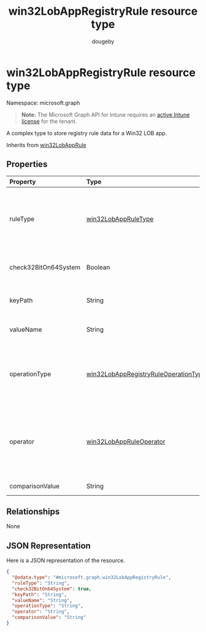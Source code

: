 ﻿---
title: "win32LobAppRegistryRule resource type"
description: "A complex type to store registry rule data for a Win32 LOB app."
author: "dougeby"
localization_priority: Normal
ms.prod: "intune"
doc_type: resourcePageType
---

# win32LobAppRegistryRule resource type

Namespace: microsoft.graph

> **Note:** The Microsoft Graph API for Intune requires an [active Intune license](https://go.microsoft.com/fwlink/?linkid=839381) for the tenant.

A complex type to store registry rule data for a Win32 LOB app.

Inherits from [win32LobAppRule](../resources/intune-apps-win32lobapprule.md)

## Properties

| Property             | Type                                                                                                     | Description                                                                                                                                                                       |
| :------------------- | :------------------------------------------------------------------------------------------------------- | :-------------------------------------------------------------------------------------------------------------------------------------------------------------------------------- |
| ruleType             | [win32LobAppRuleType](../resources/intune-apps-win32lobappruletype.md)                                   | The rule type indicating the purpose of the rule. Inherited from [win32LobAppRule](../resources/intune-apps-win32lobapprule.md). Possible values are: `detection`, `requirement`. |
| check32BitOn64System | Boolean                                                                                                  | A value indicating whether to search the 32-bit registry on 64-bit systems.                                                                                                       |
| keyPath              | String                                                                                                   | The full path of the registry entry containing the value to detect.                                                                                                               |
| valueName            | String                                                                                                   | The name of the registry value to detect.                                                                                                                                         |
| operationType        | [win32LobAppRegistryRuleOperationType](../resources/intune-apps-win32lobappregistryruleoperationtype.md) | The registry operation type. Possible values are: `notConfigured`, `exists`, `doesNotExist`, `string`, `integer`, `version`.                                                      |
| operator             | [win32LobAppRuleOperator](../resources/intune-apps-win32lobappruleoperator.md)                           | The operator for registry detection. Possible values are: `notConfigured`, `equal`, `notEqual`, `greaterThan`, `greaterThanOrEqual`, `lessThan`, `lessThanOrEqual`.               |
| comparisonValue      | String                                                                                                   | The registry comparison value.                                                                                                                                                    |

## Relationships

None

## JSON Representation

Here is a JSON representation of the resource.

<!-- {
  "blockType": "resource",
  "@odata.type": "microsoft.graph.win32LobAppRegistryRule"
}
-->

```json
{
  "@odata.type": "#microsoft.graph.win32LobAppRegistryRule",
  "ruleType": "String",
  "check32BitOn64System": true,
  "keyPath": "String",
  "valueName": "String",
  "operationType": "String",
  "operator": "String",
  "comparisonValue": "String"
}
```
